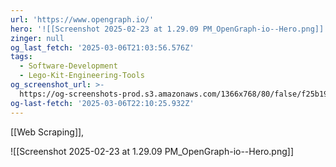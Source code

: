 ```yaml
---
url: 'https://www.opengraph.io/'
hero: '![[Screenshot 2025-02-23 at 1.29.09 PM_OpenGraph-io--Hero.png]]'
zinger: null
og_last_fetch: '2025-03-06T21:03:56.576Z'
tags:
  - Software-Development
  - Lego-Kit-Engineering-Tools
og_screenshot_url: >-
  https://og-screenshots-prod.s3.amazonaws.com/1366x768/80/false/f25b1986d91d2d85c1941a9edbec346ae1fcc3300267fc9564ac349ca0764f8b.jpeg
og-last-fetch: '2025-03-06T22:10:25.932Z'
---
```

[[Web Scraping]], 

![[Screenshot 2025-02-23 at 1.29.09 PM_OpenGraph-io--Hero.png]]
